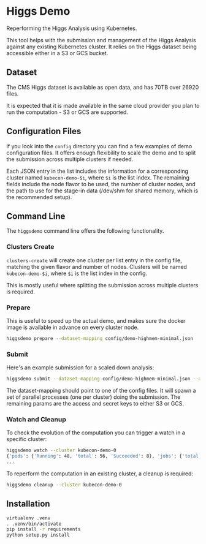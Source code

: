 # Higgs Demo

Reperforming the Higgs Analysis using Kubernetes.

This tool helps with the submission and management of the Higgs Analysis
against any existing Kubernetes cluster. It relies on the Higgs dataset being
accessible either in a S3 or GCS bucket.

## Dataset

The CMS Higgs dataset is available as open data, and has 70TB over 26920 files.

It is expected that it is made available in the same cloud provider you plan to
run the computation - S3 or GCS are supported.

## Configuration Files

If you look into the `config` directory you can find a few examples of demo
configuration files. It offers enough flexibility to scale the demo and to
split the submission across multiple clusters if needed.

Each JSON entry in the list includes the information for a corresponding
cluster named `kubecon-demo-$i`, where `$i` is the list index. The remaining
fields include the node flavor to be used, the number of cluster nodes, and the
path to use for the stage-in data (/dev/shm for shared memory, which is the
recommended setup).

## Command Line

The `higgsdemo` command line offers the following functionality.

### Clusters Create

`clusters-create` will create one cluster per list entry in the config file,
matching the given flavor and number of nodes. Clusters will be named
`kubecon-demo-$i`, where `$i` is the list index in the config.

This is mostly useful where splitting the submission across multiple clusters
is required.

### Prepare

This is useful to speed up the actual demo, and makes sure the docker image is
available in advance on every cluster node.
```bash
higgsdemo prepare --dataset-mapping config/demo-highmem-minimal.json
```

### Submit

Here's an example submission for a scaled down analysis:
```bash
higgsdemo submit --dataset-mapping config/demo-highmem-minimal.json --access-key ... --secret-key ...
```

The dataset-mapping should point to one of the config files. It will spawn
a set of parallel processes (one per cluster) doing the submission. The
remaining params are the access and secret keys to either S3 or GCS.

### Watch and Cleanup

To check the evolution of the computation you can trigger a watch in a specific
cluster:
```bash
higgsdemo watch --cluster kubecon-demo-0
{'pods': {'Running': 48, 'total': 56, 'Succeeded': 8}, 'jobs': {'total': 56, 'succeeded': 8}}
...
```

To reperform the computation in an existing cluster, a cleanup is required:
```bash
higgsdemo cleanup --cluster kubecon-demo-0
```

## Installation

```bash
virtualenv .venv
. .venv/bin/activate
pip install -r requirements
python setup.py install
```
